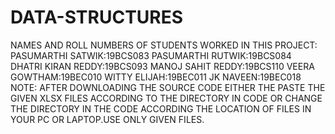 # DATA-STRUCTURES
NAMES AND ROLL NUMBERS OF STUDENTS WORKED IN THIS PROJECT:
PASUMARTHI SATWIK:19BCS083
PASUMARTHI RUTWIK:19BCS084
DHATRI KIRAN REDDY:19BCS093
MANOJ SAHIT REDDY:19BCS110
VEERA GOWTHAM:19BEC010
WITTY ELIJAH:19BEC011
JK NAVEEN:19BEC018
NOTE:
AFTER DOWNLOADING THE SOURCE CODE EITHER THE PASTE THE GIVEN XLSX FILES ACCORDING TO THE DIRECTORY IN CODE OR CHANGE THE DIRECTORY IN THE CODE ACCORDING THE LOCATION OF FILES IN YOUR PC OR LAPTOP.USE ONLY GIVEN FILES.
